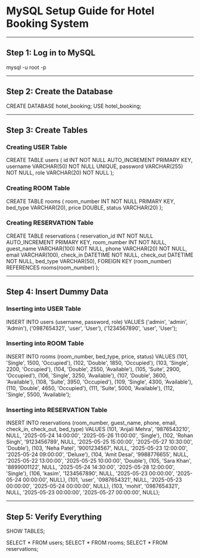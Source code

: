 # **MySQL Setup Guide for Hotel Booking System**

------------------------
Step 1: Log in to MySQL
------------------------

mysql -u root -p

------------------------
Step 2: Create the Database
------------------------

CREATE DATABASE hotel_booking;
USE hotel_booking;

------------------------
Step 3: Create Tables
------------------------

### Creating USER Table
CREATE TABLE users (
id INT NOT NULL AUTO_INCREMENT PRIMARY KEY,
username VARCHAR(50) NOT NULL UNIQUE,
password VARCHAR(255) NOT NULL,
role VARCHAR(20) NOT NULL
);

### Creating ROOM Table
CREATE TABLE rooms (
room_number INT NOT NULL PRIMARY KEY,
bed_type VARCHAR(20),
price DOUBLE,
status VARCHAR(20)
);

### Creating RESERVATION Table
CREATE TABLE reservations (
reservation_id INT NOT NULL AUTO_INCREMENT PRIMARY KEY,
room_number INT NOT NULL,
guest_name VARCHAR(100) NOT NULL,
phone VARCHAR(20) NOT NULL,
email VARCHAR(100),
check_in DATETIME NOT NULL,
check_out DATETIME NOT NULL,
bed_type VARCHAR(50),
FOREIGN KEY (room_number) REFERENCES rooms(room_number)
);

------------------------
Step 4: Insert Dummy Data
------------------------

### Inserting into USER Table
INSERT INTO users (username, password, role) VALUES
('admin', 'admin', 'Admin'),
('0987654321', 'user', 'User'),
('1234567890', 'user', 'User');

### Inserting into ROOM Table
INSERT INTO rooms (room_number, bed_type, price, status) VALUES
(101, 'Single', 1500, 'Occupied'),
(102, 'Double', 1850, 'Occupied'),
(103, 'Single', 2200, 'Occupied'),
(104, 'Double', 2550, 'Available'),
(105, 'Suite', 2900, 'Occupied'),
(106, 'Single', 3250, 'Available'),
(107, 'Double', 3600, 'Available'),
(108, 'Suite', 3950, 'Occupied'),
(109, 'Single', 4300, 'Available'),
(110, 'Double', 4650, 'Occupied'),
(111, 'Suite', 5000, 'Available'),
(112, 'Single', 5500, 'Available');

### Inserting into RESERVATION Table
INSERT INTO reservations (room_number, guest_name, phone, email, check_in, check_out,
bed_type) VALUES
(101, 'Anjali Mehra', '9876543210', NULL, '2025-05-24 14:00:00', '2025-05-26 11:00:00', 'Single'),
(102, 'Rohan Singh', '9123456789', NULL, '2025-05-25 15:00:00', '2025-05-27 10:30:00', 'Double'),
(103, 'Neha Patel', '9001234567', NULL, '2025-05-23 12:00:00', '2025-05-24 09:00:00', 'Deluxe'),
(104, 'Amit Desai', '9988776655', NULL, '2025-05-22 13:00:00', '2025-05-25 10:00:00', 'Double'),
(105, 'Sara Khan', '8899001122', NULL, '2025-05-24 14:30:00', '2025-05-28 12:00:00', 'Single'),
(106, 'kasim', '1234567890', NULL, '2025-05-23 00:00:00', '2025-05-24 00:00:00', NULL),
(101, 'user', '0987654321', NULL, '2025-05-23 00:00:00', '2025-05-24 00:00:00', NULL),
(103, 'mohit', '0987654321', NULL, '2025-05-23 00:00:00', '2025-05-27 00:00:00', NULL);

------------------------
Step 5: Verify Everything
------------------------

SHOW TABLES;

SELECT * FROM users;
SELECT * FROM rooms;
SELECT * FROM reservations;